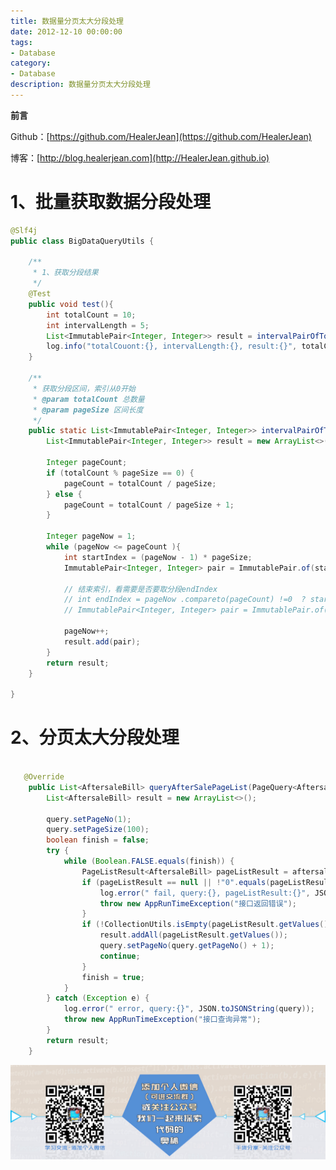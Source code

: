 ```yaml
---
title: 数据量分页太大分段处理
date: 2012-12-10 00:00:00
tags: 
- Database
category: 
- Database
description: 数据量分页太大分段处理
---
```


**前言**     

 Github：[https://github.com/HealerJean](https://github.com/HealerJean)         

 博客：[http://blog.healerjean.com](http://HealerJean.github.io)          



# 1、批量获取数据分段处理

```java
@Slf4j
public class BigDataQueryUtils {

    /**
     * 1、获取分段结果
     */
    @Test
    public void test(){
        int totalCount = 10;
        int intervalLength = 5;
        List<ImmutablePair<Integer, Integer>> result = intervalPairOfTotalCount(totalCount, intervalLength);
        log.info("totalCouont:{}, intervalLength:{}, result:{}", totalCount, intervalLength, result);
    }

    /**
     * 获取分段区间，索引从0开始
     * @param totalCount 总数量
     * @param pageSize 区间长度
     */
    public static List<ImmutablePair<Integer, Integer>> intervalPairOfTotalCount(Integer totalCount, Integer pageSize){
        List<ImmutablePair<Integer, Integer>> result = new ArrayList<>();

        Integer pageCount;
        if (totalCount % pageSize == 0) {
            pageCount = totalCount / pageSize;
        } else {
            pageCount = totalCount / pageSize + 1;
        }

        Integer pageNow = 1;
        while (pageNow <= pageCount ){
            int startIndex = (pageNow - 1) * pageSize;
            ImmutablePair<Integer, Integer> pair = ImmutablePair.of(startIndex, pageSize);

            // 结束索引，看需要是否要取分段endIndex
            // int endIndex = pageNow .compareto(pageCount) !=0  ? startIndex + pageSize : totalCount;
            // ImmutablePair<Integer, Integer> pair = ImmutablePair.of(startIndex, endIndex);

            pageNow++;
            result.add(pair);
        }
        return result;
    }

}

```



# 2、分页太大分段处理

```java

   @Override
    public List<AftersaleBill> queryAfterSalePageList(PageQuery<AftersaleBillQuery> query) {
        List<AftersaleBill> result = new ArrayList<>();

        query.setPageNo(1);
        query.setPageSize(100);
        boolean finish = false;
        try {
            while (Boolean.FALSE.equals(finish)) {
                PageListResult<AftersaleBill> pageListResult = aftersaleBillResource.queryAfterSalePageList(query);
                if (pageListResult == null || !"0".equals(pageListResult.getCode())) {
                    log.error(" fail, query:{}, pageListResult:{}", JSON.toJSONString(query), JSON.toJSONString(pageListResult);
                    throw new AppRunTimeException("接口返回错误");
                }
                if (!CollectionUtils.isEmpty(pageListResult.getValues()) && pageListResult.getPagenation() != null && pageListResult.getPagenation().getPageCount() >= pageListResult.getPagenation().getPageNo()) {
                    result.addAll(pageListResult.getValues());
                    query.setPageNo(query.getPageNo() + 1);
                    continue;
                }
                finish = true;
            }
        } catch (Exception e) {
            log.error(" error, query:{}", JSON.toJSONString(query));
            throw new AppRunTimeException("接口查询异常");
        }
        return result;
    }
```





![ContactAuthor](https://raw.githubusercontent.com/HealerJean/HealerJean.github.io/master/assets/img/artical_bottom.jpg)



<!-- Gitalk 评论 start  -->

<link rel="stylesheet" href="https://unpkg.com/gitalk/dist/gitalk.css">

<script src="https://unpkg.com/gitalk@latest/dist/gitalk.min.js"></script> 
<div id="gitalk-container"></div>    
 <script type="text/javascript">
    var gitalk = new Gitalk({
		clientID: `1d164cd85549874d0e3a`,
		clientSecret: `527c3d223d1e6608953e835b547061037d140355`,
		repo: `HealerJean.github.io`,
		owner: 'HealerJean',
		admin: ['HealerJean'],
		id: 'kh83w2LedSlTHY15',
    });
    gitalk.render('gitalk-container');
</script> 



<!-- Gitalk end -->



